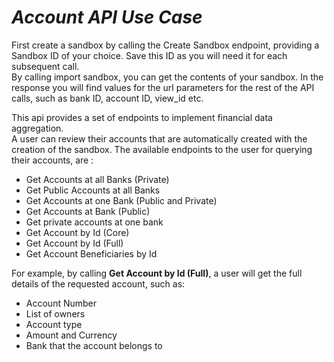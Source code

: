 *Account API Use Case*
=

First create a sandbox by calling the Create Sandbox endpoint, providing a Sandbox ID of your choice. Save this ID as you will need it for each subsequent call.\
By calling import sandbox, you can get the contents of your sandbox. In the response you will find values for the url parameters for the rest of the API calls, such as bank ID, account ID, view_id etc.


This api provides a set of endpoints to implement financial data aggregation.\
A user can review their accounts that are automatically created with the creation of the sandbox. The available endpoints to the user for querying their accounts, are :


* Get Accounts at all Banks (Private)
* Get Public Accounts at all Banks
* Get Accounts at one Bank (Public and Private)
* Get Accounts at Bank (Public)
* Get private accounts at one bank
* Get Account by Id (Core)
* Get Account by Id (Full)
* Get Account Beneficiaries by Id

For example, by calling **Get Account by Id (Full)**, a user will get the full details of the requested account, such as:
* Account Number
* List of owners
* Account type
* Amount and Currency
* Bank that the account belongs to